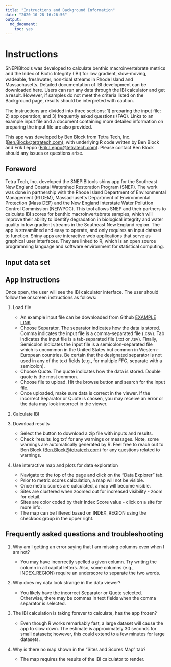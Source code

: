 ```yaml
---
title: "Instructions and Background Information"
date: "2020-10-28 16:26:56"
output:
  md_document:
    toc: yes
---
```




# Instructions

SNEPIBItools  was developed to calculate benthic macroinvertebrate metrics and the Index of Biotic Integrity (IBI) for low gradient, slow-moving, wadeable, freshwater, non-tidal streams in Rhode Island and Massachusetts. Detailed documentation of IBI development can be downloaded here. Users can run any data through the IBI calculator and get a result. However, if samples do not meet the criteria listed on the Background page, results should be interpreted with caution.

The Instructions are divided into three sections: 1) preparing the input file; 2) app operation; and 3) frequently asked questions (FAQ). Links to an example input file and a document containing more detailed information on preparing the input file are also provided.

This app was developed by Ben Block from Tetra Tech, Inc. (Ben.Block@tetratech.com), with underlying R code written by Ben Block and Erik Leppo (Erik.Leppo@tetratech.com). Please contact Ben Block should any issues or questions arise.


## Foreword
Tetra Tech, Inc. developed the SNEPIBItools shiny app for the Southeast New England Coastal Watershed Restoration Program (SNEP). The work was done in partnership with the Rhode Island Department of Environmental Management (RI DEM), Massachusetts Department of Environmental Protection (Mass DEP) and the New England Interstate Water Pollution Control Commission (NEIWPCC). This tool allows SNEP and their partners to calculate IBI scores for benthic macroinvertebrate samples, which will improve their ability to identify degradation in biological integrity and water quality in low gradient streams in the Southeast New England region. The app is streamlined and easy to operate, and only requires an input dataset to function. Shiny apps are interactive web applications that serve as graphical user interfaces. They are linked to R, which is an open source programming language and software environment for statistical computing.

## Input data set

## App Instructions

Once open, the user will see the IBI calculator interface. The user should follow the onscreen instructions as follows:

1. Load file
    + An example input file can be downloaded from Github [EXAMPLE LINK](https://github.com/Blocktt/SNEPtools/tree/main/inst/shiny-examples/MassIBItools/Examples)
    + Choose Separator. The separator indicates how the data is stored. Comma indicates the input file is a comma-separated file (.csv). Tab indicates the input file is a tab-separated file (.txt or .tsv). Finally, Semicolon indicates the input file is a semicolon-separated file which is uncommon in the United States but common in Western-European countries. Be certain that the designated separator is not used in any of the text fields (e.g., for multiple FFG, separate with a semicolon).
    + Choose Quote. The quote indicates how the data is stored. Double quote is the most common.
    + Choose file to upload. Hit the browse button and search for the input file. 
    + Once uploaded, make sure data is correct in the viewer. If the incorrect Separator or Quote is chosen, you may receive an error or the data may look incorrect in the viewer. 

2. Calculate IBI

3. Download results
    + Select the button to download a zip file with inputs and results.
    + Check ‘results_log.txt’ for any warnings or messages. Note, some warnings are automatically generated by R. Feel free to reach out to Ben Block (Ben.Block@tetratech.com) for any questions related to warnings.

4. Use interactive map and plots for data exploration
    + Navigate to the top of the page and click on the “Data Explorer” tab.
    + Prior to metric scores calculation, a map will not be visible.
    + Once metric scores are calculated, a map will become visible.
    + Sites are clustered when zoomed out for increased visibility - zoom for detail.
    + Sites are color coded by their Index Score value - click on a site for more info.
    + The map can be filtered based on INDEX_REGION using the checkbox group in the upper right. 

## Frequently asked questions and troubleshooting

1. Why am I getting an error saying that I am missing columns even when I am not?
    + You may have incorrectly spelled a given column. Try writing the column in all capital letters. Also, some columns (e.g., INDEX_REGION) require an underscore to separate the two words.

2. Why does my data look strange in the data viewer?
    + You likely have the incorrect Separator or Quote selected. Otherwise, there may be commas in text fields when the comma separator is selected.

3. The IBI calculation is taking forever to calculate, has the app frozen?
    + Even though R works remarkably fast, a large dataset will cause the app to slow down. The estimate is approximately 30 seconds for small datasets; however, this could extend to a few minutes for large datasets.

4. Why is there no map shown in the “Sites and Scores Map” tab?
    + The map requires the results of the IBI calculator to render.
